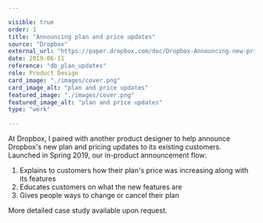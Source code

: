 ```yaml
---

visible: true
order: 1
title: "Announcing plan and price updates"
source: "Dropbox"
external_url: "https://paper.dropbox.com/doc/Dropbox-Announcing-new-price-and-plan-updates--Ae5OO0LwMn6Jzn7uURBBUtMHAQ-H89idpH9I5k9RSKQwMSmQ"
date: 2019-06-11
reference: "db_plan_updates"
role: Product Design
card_image: "./images/cover.png"
card_image_alt: "plan and price updates"
featured_image: "./images/cover.png"
featured_image_alt: "plan and price updates"
type: "work"

---
```


<div class="work_body--section primary p_b_null">
  <div class="container">
    <p>
      At Dropbox, I paired with another product designer to help announce Dropbox's new plan and pricing updates to its existing customers. Launched in Spring 2019, our in-product announcement flow:
    </p>
    <ol>
      <li>
        Explains to customers how their plan's price was increasing along with its
        features
      </li>
      <li>
        Educates customers on what the new features are
      </li>
      <li>
        Gives people ways to change or cancel their plan
      </li>
    </ol>
  </div>
</div>

<div class="work_body--section">
  <div class="container bg_card">
  <div class="container--column p_tb_s text_align--center">
    <p class="null_m_b">
      More detailed case study available upon request.
    </p>
  </div>
</div>
